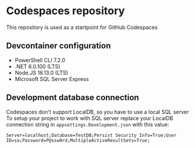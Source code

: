 # Codespaces repository
This repository is used as a startpoint for GitHub Codespaces

## Devcontainer configuration
- PowerShell CLI 7.2.0
- .NET 6.0.100 (LTS)
- Node.JS 16.13.0 (LTS)
- Microsoft SQL Server Express

## Development database connection
Codespaces don't support LocalDB, so you have to use a local SQL server
To setup your project to work with SQL server replace your LocalDB connection string in `appsettings.Development.json` with this value:
```
Server=localhost;Database=TestDB;Persist Security Info=True;User ID=sa;Password=P@ssw0rd;MultipleActiveResultSets=True;
```